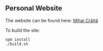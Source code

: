 ## Personal Website
The website can be found here: [Mihai Crăiță](https://mihai.craita.net)

To build the site:
```
npm install
./build.sh
```
